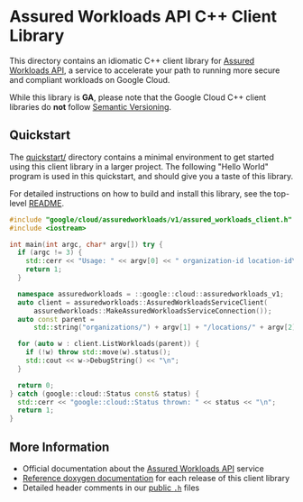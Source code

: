 # Assured Workloads API C++ Client Library

This directory contains an idiomatic C++ client library for
[Assured Workloads API][cloud-service-docs], a service to accelerate your path
to running more secure and compliant workloads on Google Cloud.

While this library is **GA**, please note that the Google Cloud C++ client
libraries do **not** follow [Semantic Versioning](https://semver.org/).

## Quickstart

The [quickstart/](quickstart/README.md) directory contains a minimal environment
to get started using this client library in a larger project. The following
"Hello World" program is used in this quickstart, and should give you a taste of
this library.

For detailed instructions on how to build and install this library, see the
top-level [README](/README.md#building-and-installing).

<!-- inject-quickstart-start -->

```cc
#include "google/cloud/assuredworkloads/v1/assured_workloads_client.h"
#include <iostream>

int main(int argc, char* argv[]) try {
  if (argc != 3) {
    std::cerr << "Usage: " << argv[0] << " organization-id location-id\n";
    return 1;
  }

  namespace assuredworkloads = ::google::cloud::assuredworkloads_v1;
  auto client = assuredworkloads::AssuredWorkloadsServiceClient(
      assuredworkloads::MakeAssuredWorkloadsServiceConnection());
  auto const parent =
      std::string("organizations/") + argv[1] + "/locations/" + argv[2];

  for (auto w : client.ListWorkloads(parent)) {
    if (!w) throw std::move(w).status();
    std::cout << w->DebugString() << "\n";
  }

  return 0;
} catch (google::cloud::Status const& status) {
  std::cerr << "google::cloud::Status thrown: " << status << "\n";
  return 1;
}
```

<!-- inject-quickstart-end -->

## More Information

- Official documentation about the [Assured Workloads API][cloud-service-docs]
  service
- [Reference doxygen documentation][doxygen-link] for each release of this
  client library
- Detailed header comments in our [public `.h`][source-link] files

[cloud-service-docs]: https://cloud.google.com/assured-workloads
[doxygen-link]: https://cloud.google.com/cpp/docs/reference/assuredworkloads/latest/
[source-link]: https://github.com/googleapis/google-cloud-cpp/tree/main/google/cloud/assuredworkloads
